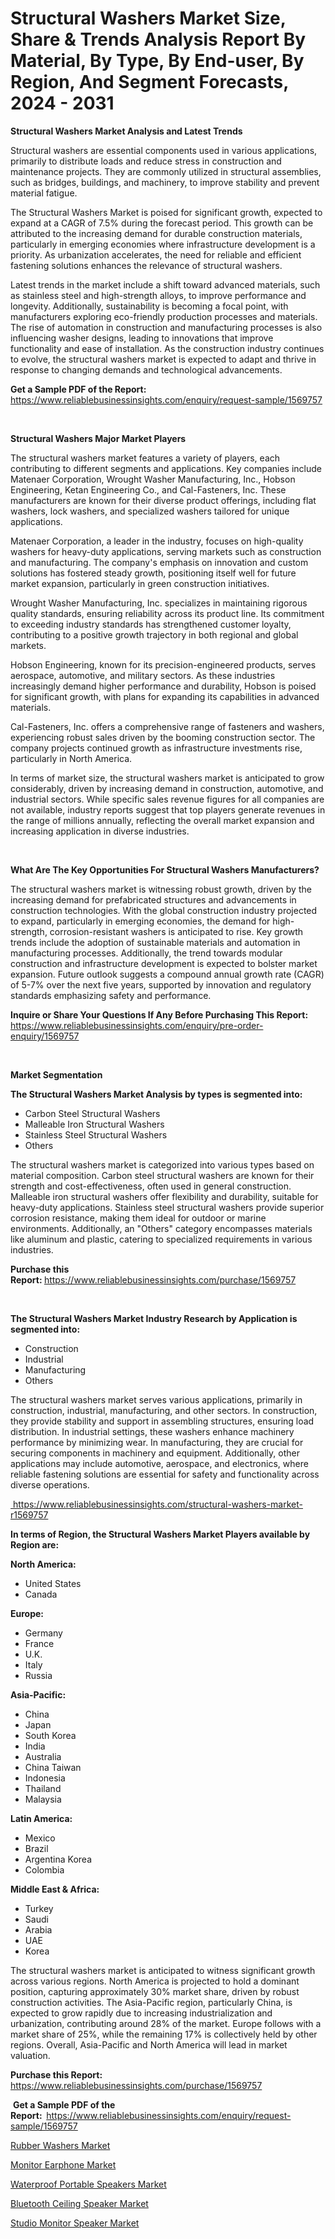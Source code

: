 <p><h1>Structural Washers Market Size, Share & Trends Analysis Report By Material, By Type, By End-user, By Region, And Segment Forecasts, 2024 - 2031</h1></p><p><strong>Structural Washers Market Analysis and Latest Trends</strong></p>
<p><p>Structural washers are essential components used in various applications, primarily to distribute loads and reduce stress in construction and maintenance projects. They are commonly utilized in structural assemblies, such as bridges, buildings, and machinery, to improve stability and prevent material fatigue. </p><p>The Structural Washers Market is poised for significant growth, expected to expand at a CAGR of 7.5% during the forecast period. This growth can be attributed to the increasing demand for durable construction materials, particularly in emerging economies where infrastructure development is a priority. As urbanization accelerates, the need for reliable and efficient fastening solutions enhances the relevance of structural washers. </p><p>Latest trends in the market include a shift toward advanced materials, such as stainless steel and high-strength alloys, to improve performance and longevity. Additionally, sustainability is becoming a focal point, with manufacturers exploring eco-friendly production processes and materials. The rise of automation in construction and manufacturing processes is also influencing washer designs, leading to innovations that improve functionality and ease of installation. As the construction industry continues to evolve, the structural washers market is expected to adapt and thrive in response to changing demands and technological advancements.</p></p>
<p><strong>Get a Sample PDF of the Report:&nbsp;</strong> <a href="https://www.reliablebusinessinsights.com/enquiry/request-sample/1569757?utm_campaign=1588&utm_medium=2&utm_source=Github&utm_content=ia&utm_term=19102024&utm_id=structural-washers">https://www.reliablebusinessinsights.com/enquiry/request-sample/1569757</a></p>
<p>&nbsp;</p>
<p><strong>Structural Washers Major Market Players</strong></p>
<p><p>The structural washers market features a variety of players, each contributing to different segments and applications. Key companies include Matenaer Corporation, Wrought Washer Manufacturing, Inc., Hobson Engineering, Ketan Engineering Co., and Cal-Fasteners, Inc. These manufacturers are known for their diverse product offerings, including flat washers, lock washers, and specialized washers tailored for unique applications.</p><p>Matenaer Corporation, a leader in the industry, focuses on high-quality washers for heavy-duty applications, serving markets such as construction and manufacturing. The company's emphasis on innovation and custom solutions has fostered steady growth, positioning itself well for future market expansion, particularly in green construction initiatives.</p><p>Wrought Washer Manufacturing, Inc. specializes in maintaining rigorous quality standards, ensuring reliability across its product line. Its commitment to exceeding industry standards has strengthened customer loyalty, contributing to a positive growth trajectory in both regional and global markets.</p><p>Hobson Engineering, known for its precision-engineered products, serves aerospace, automotive, and military sectors. As these industries increasingly demand higher performance and durability, Hobson is poised for significant growth, with plans for expanding its capabilities in advanced materials.</p><p>Cal-Fasteners, Inc. offers a comprehensive range of fasteners and washers, experiencing robust sales driven by the booming construction sector. The company projects continued growth as infrastructure investments rise, particularly in North America.</p><p>In terms of market size, the structural washers market is anticipated to grow considerably, driven by increasing demand in construction, automotive, and industrial sectors. While specific sales revenue figures for all companies are not available, industry reports suggest that top players generate revenues in the range of millions annually, reflecting the overall market expansion and increasing application in diverse industries.</p></p>
<p>&nbsp;</p>
<p><strong>What Are The Key Opportunities For Structural Washers Manufacturers?</strong></p>
<p><p>The structural washers market is witnessing robust growth, driven by the increasing demand for prefabricated structures and advancements in construction technologies. With the global construction industry projected to expand, particularly in emerging economies, the demand for high-strength, corrosion-resistant washers is anticipated to rise. Key growth trends include the adoption of sustainable materials and automation in manufacturing processes. Additionally, the trend towards modular construction and infrastructure development is expected to bolster market expansion. Future outlook suggests a compound annual growth rate (CAGR) of 5-7% over the next five years, supported by innovation and regulatory standards emphasizing safety and performance.</p></p>
<p><strong>Inquire or Share Your Questions If Any Before Purchasing This Report:</strong> <a href="https://www.reliablebusinessinsights.com/enquiry/pre-order-enquiry/1569757?utm_campaign=1588&utm_medium=2&utm_source=Github&utm_content=ia&utm_term=19102024&utm_id=structural-washers">https://www.reliablebusinessinsights.com/enquiry/pre-order-enquiry/1569757</a></p>
<p>&nbsp;</p>
<p><strong>Market Segmentation</strong></p>
<p><strong>The Structural Washers Market Analysis by types is segmented into:</strong></p>
<p><ul><li>Carbon Steel Structural Washers</li><li>Malleable Iron Structural Washers</li><li>Stainless Steel Structural Washers</li><li>Others</li></ul></p>
<p><p>The structural washers market is categorized into various types based on material composition. Carbon steel structural washers are known for their strength and cost-effectiveness, often used in general construction. Malleable iron structural washers offer flexibility and durability, suitable for heavy-duty applications. Stainless steel structural washers provide superior corrosion resistance, making them ideal for outdoor or marine environments. Additionally, an "Others" category encompasses materials like aluminum and plastic, catering to specialized requirements in various industries.</p></p>
<p><strong>Purchase this Report:&nbsp;</strong><a href="https://www.reliablebusinessinsights.com/purchase/1569757?utm_campaign=1588&utm_medium=2&utm_source=Github&utm_content=ia&utm_term=19102024&utm_id=structural-washers">https://www.reliablebusinessinsights.com/purchase/1569757</a></p>
<p>&nbsp;</p>
<p><strong>The Structural Washers Market Industry Research by Application is segmented into:</strong></p>
<p><ul><li>Construction</li><li>Industrial</li><li>Manufacturing</li><li>Others</li></ul></p>
<p><p>The structural washers market serves various applications, primarily in construction, industrial, manufacturing, and other sectors. In construction, they provide stability and support in assembling structures, ensuring load distribution. In industrial settings, these washers enhance machinery performance by minimizing wear. In manufacturing, they are crucial for securing components in machinery and equipment. Additionally, other applications may include automotive, aerospace, and electronics, where reliable fastening solutions are essential for safety and functionality across diverse operations.</p></p>
<p><a href="https://www.reliablebusinessinsights.com/structural-washers-market-r1569757?utm_campaign=1588&utm_medium=2&utm_source=Github&utm_content=ia&utm_term=19102024&utm_id=structural-washers">&nbsp;https://www.reliablebusinessinsights.com/structural-washers-market-r1569757</a></p>
<p><strong>In terms of Region, the Structural Washers Market Players available by Region are:</strong></p>
<p>
    <p> <strong> North America: </strong>
        <ul>
            <li>United States</li>
            <li>Canada</li>
        </ul>
        </p> 
    <p> <strong> Europe: </strong>
        <ul>
            <li>Germany</li>
            <li>France</li>
            <li>U.K.</li>
            <li>Italy</li>
            <li>Russia</li>
        </ul>
        </p> 
    <p> <strong> Asia-Pacific: </strong>
        <ul>
            <li>China</li>
            <li>Japan</li>
            <li>South Korea</li>
            <li>India</li>
            <li>Australia</li>
            <li>China Taiwan</li>
            <li>Indonesia</li>
            <li>Thailand</li>
            <li>Malaysia</li>
        </ul>
        </p> 
    <p> <strong> Latin America: </strong>
        <ul>
            <li>Mexico</li>
            <li>Brazil</li>
            <li>Argentina Korea</li>
            <li>Colombia</li>
        </ul>
        </p> 
    <p> <strong> Middle East & Africa: </strong>
        <ul>
            <li>Turkey</li>
            <li>Saudi</li>
            <li>Arabia</li>
            <li>UAE</li>
            <li>Korea</li>
        </ul>
    </p>
    </p>
<p><p>The structural washers market is anticipated to witness significant growth across various regions. North America is projected to hold a dominant position, capturing approximately 30% market share, driven by robust construction activities. The Asia-Pacific region, particularly China, is expected to grow rapidly due to increasing industrialization and urbanization, contributing around 28% of the market. Europe follows with a market share of 25%, while the remaining 17% is collectively held by other regions. Overall, Asia-Pacific and North America will lead in market valuation.</p></p>
<p><strong>Purchase this Report: </strong><a href="https://www.reliablebusinessinsights.com/purchase/1569757?utm_campaign=1588&utm_medium=2&utm_source=Github&utm_content=ia&utm_term=19102024&utm_id=structural-washers">https://www.reliablebusinessinsights.com/purchase/1569757</a></p>
<p>&nbsp;<strong>Get a Sample PDF of the Report:&nbsp;&nbsp;</strong><a href="https://www.reliablebusinessinsights.com/enquiry/request-sample/1569757?utm_campaign=1588&utm_medium=2&utm_source=Github&utm_content=ia&utm_term=19102024&utm_id=structural-washers">https://www.reliablebusinessinsights.com/enquiry/request-sample/1569757</a></p>
<p><strong></strong></p>
<p><p><a href="https://github.com/nicoletavirag/Market-Research-Report-List-5/blob/main/rubber-washers-market.md?utm_campaign=1588&utm_medium=2&utm_source=Github&utm_content=ia&utm_term=19102024&utm_id=structural-washers">Rubber Washers Market</a></p><p><a href="https://www.linkedin.com/pulse/monitor-earphone-market-global-regional-analysis-focus-region-6oulf?utm_campaign=1588&utm_medium=2&utm_source=Github&utm_content=ia&utm_term=19102024&utm_id=structural-washers">Monitor Earphone Market</a></p><p><a href="https://www.linkedin.com/pulse/future-ready-strategic-insights-global-waterproof-ceemf?utm_campaign=1588&utm_medium=2&utm_source=Github&utm_content=ia&utm_term=19102024&utm_id=structural-washers">Waterproof Portable Speakers Market</a></p><p><a href="https://www.linkedin.com/pulse/global-bluetooth-ceiling-speaker-market-pulse-trends-hhjzf?utm_campaign=1588&utm_medium=2&utm_source=Github&utm_content=ia&utm_term=19102024&utm_id=structural-washers">Bluetooth Ceiling Speaker Market</a></p><p><a href="https://www.linkedin.com/pulse/studio-monitor-speaker-market-share-analysis-growth-trends-p8y1f?utm_campaign=1588&utm_medium=2&utm_source=Github&utm_content=ia&utm_term=19102024&utm_id=structural-washers">Studio Monitor Speaker Market</a></p></p>